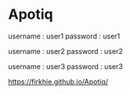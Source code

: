 # Apotiq

username : user1
password : user1

username : user2
password : user2

username : user3
password : user3

https://firkhie.github.io/Apotiq/
